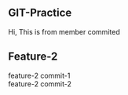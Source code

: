 ## GIT-Practice
Hi, This is from member commited


## Feature-2
feature-2 commit-1<br />
feature-2 commit-2<br />